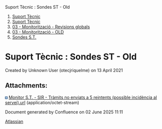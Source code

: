 Suport Tècnic : Sondes ST - Old  

1.  [Suport Tècnic](index.html)
2.  [Suport Tècnic](13893782.html)
3.  [03 - Monitorització - Revisions globals](26313327.html)
4.  [03 - Monitorització - OLD](128647245.html)
5.  [Sondes S.T.](Sondes-S.T._30869120.html)

Suport Tècnic : Sondes ST - Old
===============================

Created by Unknown User (otecjriquelme) on 13 April 2021

Attachments:
------------

![](images/icons/bullet_blue.gif) [Monitor S.T. - SIR - Tràmits no enviats a 5 reintents (possible incidència al servei).url](attachments/41522507/64979184.url) (application/octet-stream)  

Document generated by Confluence on 02 June 2025 11:11

[Atlassian](http://www.atlassian.com/)